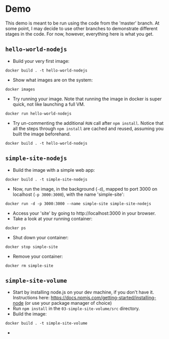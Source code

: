 # Demo

This demo is meant to be run using the code from the 'master' branch. At some point, I may decide to use other branches to demonstrate different stages in the code. For now, however, everything here is what you get. 

## `hello-world-nodejs`

* Build your very first image:
```
docker build . -t hello-world-nodejs
```
* Show what images are on the system:
```
docker images
```
* Try running your image. Note that running the image in docker is super quick, not like launching a full VM.
```
docker run hello-world-nodejs
```
* Try un-commenting the additional `RUN` call after `npm install`. Notice that all the steps through `npm install` are cached and reused, assuming you built the image beforehand.
```
docker build . -t hello-world-nodejs
```

## `simple-site-nodejs`

* Build the image with a simple web app:
``` 
docker build . -t simple-site-nodejs
```
* Now, run the image, in the background (`-d`), mapped to port 3000 on localhost (`-p 3000:3000`), with the name 'simple-site':
```
docker run -d -p 3000:3000 --name simple-site simple-site-nodejs
```
* Access your 'site' by going to http://localhost:3000 in your browser.
* Take a look at your running container: 
```
docker ps
```
* Shut down your container: 
``` 
docker stop simple-site
```
* Remove your container:
```
docker rm simple-site
```

## `simple-site-volume`

* Start by installing node.js on your dev machine, if you don't have it. Instructions here: https://docs.npmjs.com/getting-started/installing-node (or use your package manager of choice)
* Run `npm install` in the `03-simple-site-volume/src` directory.
* Build the image:
```
docker build . -t simple-site-volume
```
* 
